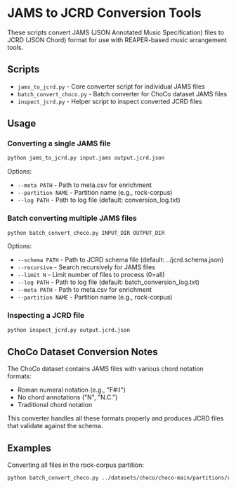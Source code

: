 # JAMS to JCRD Conversion Tools

These scripts convert JAMS (JSON Annotated Music Specification) files to JCRD (JSON Chord) format for use with REAPER-based music arrangement tools.

## Scripts

- `jams_to_jcrd.py` - Core converter script for individual JAMS files
- `batch_convert_choco.py` - Batch converter for ChoCo dataset JAMS files 
- `inspect_jcrd.py` - Helper script to inspect converted JCRD files

## Usage

### Converting a single JAMS file

```bash
python jams_to_jcrd.py input.jams output.jcrd.json
```

Options:
- `--meta PATH` - Path to meta.csv for enrichment
- `--partition NAME` - Partition name (e.g., rock-corpus)
- `--log PATH` - Path to log file (default: conversion_log.txt)

### Batch converting multiple JAMS files

```bash
python batch_convert_choco.py INPUT_DIR OUTPUT_DIR
```

Options:
- `--schema PATH` - Path to JCRD schema file (default: ../jcrd.schema.json)
- `--recursive` - Search recursively for JAMS files
- `--limit N` - Limit number of files to process (0=all)
- `--log PATH` - Path to log file (default: batch_conversion_log.txt)
- `--meta PATH` - Path to meta.csv for enrichment
- `--partition NAME` - Partition name (e.g., rock-corpus)

### Inspecting a JCRD file

```bash
python inspect_jcrd.py output.jcrd.json
```

## ChoCo Dataset Conversion Notes

The ChoCo dataset contains JAMS files with various chord notation formats:
- Roman numeral notation (e.g., "F#:I")
- No chord annotations ("N", "N.C.")
- Traditional chord notation

This converter handles all these formats properly and produces JCRD files that validate against the schema.

## Examples

Converting all files in the rock-corpus partition:

```bash
python batch_convert_choco.py ../datasets/choco/choco-main/partitions/rock-corpus/choco/jams rock_corpus_output --partition rock-corpus --recursive
```
